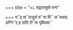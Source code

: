 +++
title = "०८ यद्वातजूतो वना"

+++
य᳓द् वा᳓तजूतो व᳓ना वि᳓ अ᳓स्थाद्  
अग्नि᳓र् ह दाति रो᳓मा पृथिव्याः᳓